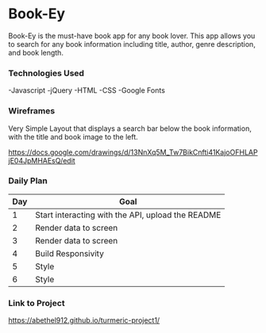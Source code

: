 # Book-Ey

Book-Ey is the must-have book app for any book lover. This app allows you to search for any book information including title, author, genre description, and book length.

### Technologies Used

-Javascript
-jQuery
-HTML
-CSS
-Google Fonts

### Wireframes

Very Simple Layout that displays a search bar below the book information, with the title and book image to the left.

 https://docs.google.com/drawings/d/13NnXq5M_Tw7BikCnfti41KajoOFHLAPjE04JpMHAEsQ/edit

### Daily Plan

| Day | Goal |
|-----|------|
| 1 | Start interacting with the API, upload the README |
| 2 | Render data to screen |
| 3 | Render data to screen |
| 4 | Build Responsivity|
| 5 | Style|
  6 | Style|

### Link to Project
https://abethel912.github.io/turmeric-project1/
